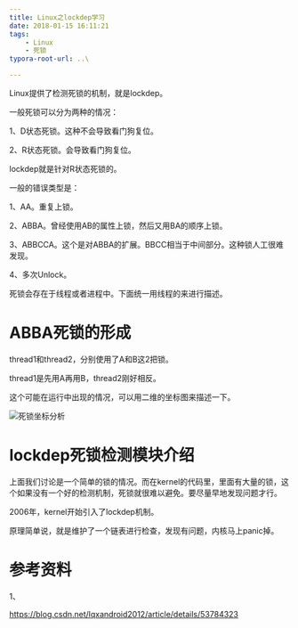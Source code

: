 ```yaml
---
title: Linux之lockdep学习
date: 2018-01-15 16:11:21
tags:
	- Linux
	- 死锁
typora-root-url: ..\

---
```




Linux提供了检测死锁的机制，就是lockdep。

一般死锁可以分为两种的情况：

1、D状态死锁。这种不会导致看门狗复位。

2、R状态死锁。会导致看门狗复位。

lockdep就是针对R状态死锁的。

一般的错误类型是：

1、AA。重复上锁。

2、ABBA。曾经使用AB的属性上锁，然后又用BA的顺序上锁。

3、ABBCCA。这个是对ABBA的扩展。BBCC相当于中间部分。这种锁人工很难发现。

4、多次Unlock。



死锁会存在于线程或者进程中。下面统一用线程的来进行描述。



# ABBA死锁的形成

thread1和thread2，分别使用了A和B这2把锁。

thread1是先用A再用B，thread2刚好相反。



这个可能在运行中出现的情况，可以用二维的坐标图来描述一下。

![死锁坐标分析](/images/死锁坐标分析.png "死锁坐标分析")



# lockdep死锁检测模块介绍

上面我们讨论是一个简单的锁的情况。而在kernel的代码里，里面有大量的锁，这个如果没有一个好的检测机制，死锁就很难以避免。要尽量早地发现问题才行。

2006年，kernel开始引入了lockdep机制。

原理简单说，就是维护了一个链表进行检查，发现有问题，内核马上panic掉。





# 参考资料

1、

https://blog.csdn.net/lqxandroid2012/article/details/53784323



